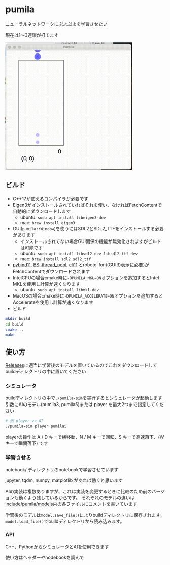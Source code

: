 # pumila

ニューラルネットワークにぷよぷよを学習させたい

現在は1〜3連鎖が打てます

![pumila3.gif](pumila3.gif)

## ビルド
* C++17が使えるコンパイラが必要です
* Eigen3がインストールされていればそれを使い、なければFetchContentで自動的にダウンロードします
    * ubuntu: `sudo apt install libeigen3-dev`
    * mac: `brew install eigen3`
* GUI(`pumila::Window`)を使うにはSDL2とSDL2_TTFをインストールする必要があります
    * インストールされてない場合GUI関係の機能が無効化されますがビルドは可能です
    * ubuntu: `sudo apt install libsdl2-dev libsdl2-ttf-dev`
    * mac: `brew install sdl2 sdl2_ttf`
* [pybind11](https://github.com/pybind/pybind11), [BS::thread_pool](https://github.com/bshoshany/thread-pool), [cli11](https://github.com/CLIUtils/CLI11) とroboto-font(GUIの表示に必要)がFetchContentでダウンロードされます
* IntelCPUの場合cmake時に`-DPUMILA_MKL=ON`オプションを追加するとIntel MKLを使用し計算が速くなります
    * ubuntu: `sudo apt install libmkl-dev`
* MacOSの場合cmake時に`-DPUMILA_ACCELERATE=ON`オプションを追加するとAccelerateを使用し計算が速くなります
* ビルド
```sh
mkdir build
cd build
cmake ..
make
```

## 使い方

[Releases](https://github.com/na-trium-144/pumila/releases)に適当に学習後のモデルを置いているのでこれをダウンロードしてbuildディレクトリの中に置いてください

### シミュレータ
buildディレクトリの中で`./pumila-sim`を実行するとシミュレータが起動します
引数にAIのモデル(pumila3, pumila5)または player を最大2つまで指定してください

```sh
# 例 player vs AI
./pumila-sim player pumila5
```
playerの操作は A / D キーで横移動、N / M キーで回転、S キーで高速落下、(Wキーで瞬間落下) です

### 学習させる
notebook/ ディレクトリのnotebookで学習させています

jupyter, tqdm, numpy, matplotlib があれば動くと思います

AIの実装は複数ありますが、これは実装を変更するときに比較のため前のバージョンも動くよう残しているからです。
それぞれのモデルの違いは[include/pumila/models](https://github.com/na-trium-144/pumila/tree/main/include/pumila/models)内の各ファイルにコメントを書いています

学習後のモデルは`model.save_file()`によりbuildディレクトリに保存されます。
`model.load_file()`でbuildディレクトリから読み込みます。

### API
C++、PythonからシミュレータとAIを使用できます

使い方はヘッダーやnodebookを読んで
